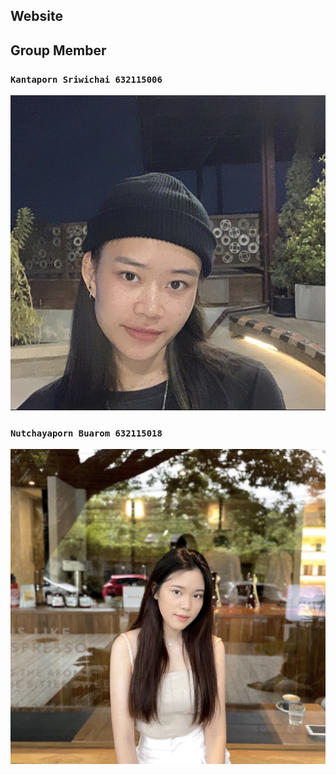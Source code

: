 ## Website


## Group Member

### `Kantaporn Sriwichai 632115006`
![Image](https://github.com/sktp06/Project_I/blob/main/HomePage/asserts/saiparn.jpg)

### `Nutchayaporn Buarom 632115018`
![Image](https://github.com/sktp06/Project_I/blob/main/HomePage/asserts/nut.jpg)
